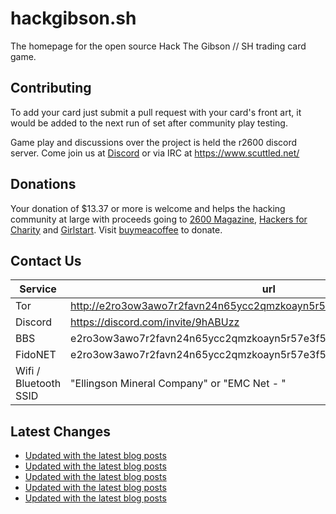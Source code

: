 # hackgibson.sh
The homepage for the open source Hack The Gibson // SH trading card game.


## Contributing

To add your card just submit a pull request with your card's front art, it would be added to the next run of set after community play testing.

Game play and discussions over the project is held the r2600 discord server. Come join us at [Discord](https://discord.com/invite/9hABUzz) or via IRC at https://www.scuttled.net/


## Donations

Your donation of $13.37 or more is welcome and helps the hacking community at large with proceeds going to [2600 Magazine](https://2600.com/), [Hackers for Charity](https://hackersforcharity.org) and [Girlstart](https://girlstart.org).  Visit [buymeacoffee](https://www.buymeacoffee.com/hackgibson.sh) to donate.


## Contact Us

Service | url
-|-
Tor | http://e2ro3ow3awo7r2favn24n65ycc2qmzkoayn5r57e3f56nvjwdcgg32ad.onion
Discord | https://discord.com/invite/9hABUzz
BBS | e2ro3ow3awo7r2favn24n65ycc2qmzkoayn5r57e3f56nvjwdcgg32ad.onion:23
FidoNET | e2ro3ow3awo7r2favn24n65ycc2qmzkoayn5r57e3f56nvjwdcgg32ad.onion:24554
Wifi / Bluetooth SSID | "Ellingson Mineral Company" or "EMC Net - <fidonet address>"

## Latest Changes
<!-- BLOG-POST-LIST:START -->
- [Updated with the latest blog posts](https://github.com/DFW2600/hackgibson.sh/commit/5d0bc1fcfd63d8520aa03f9a907b39a2f0a1bd90)
- [Updated with the latest blog posts](https://github.com/DFW2600/hackgibson.sh/commit/258d41e7fbc0dcce532e26e1bd80167545f972d1)
- [Updated with the latest blog posts](https://github.com/DFW2600/hackgibson.sh/commit/bca43589c9b773a06f0d1efa805f61ef520cbdd9)
- [Updated with the latest blog posts](https://github.com/DFW2600/hackgibson.sh/commit/2f38970235e96402cce2322d97c52ac2b189bd01)
- [Updated with the latest blog posts](https://github.com/DFW2600/hackgibson.sh/commit/163b29a5fc6d814ffa859e352257d2b010a5ecd5)
<!-- BLOG-POST-LIST:END -->
